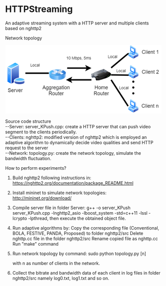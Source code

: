 # HTTPStreaming
An adaptive streaming system with a HTTP server and multiple clients based on nghttp2

Network topology


![alt text](https://github.com/haidang1201/HTTPStreaming/blob/main/Topology.png)

Source code structure <br />
	--Server: server_KPush.cpp: create a HTTP server that can push video segment to the clients periodically. <br />
	--Clients: nghttp2: modified version of nghttp2 which is employed an adaptive algorithm to dynamically decide video qualities and send HTTP request to the server <br />
	--Network: topology.py: create the network topology, simulate the bandwidth fluctuation.<br />


How to perform experiments?


1. Build nghttp2 following instructions in: https://nghttp2.org/documentation/package_README.html

2. Install mininet to simulate network topologies: http://mininet.org/download/

3. Compile server file in folder Server: g++ -o server_KPush server_KPush.cpp -lnghttp2_asio -lboost_system -std=c++11 -lssl -lcrypto -lpthread, then execute the obtained object file.


4. Run adaptive algorithms by:
	Copy the corresponding file (Conventional, BOLA, FESTIVE, PANDA, Proposed) to folder nghttp2/src
	Delete nghttp.cc file in the folder nghttp2/src
	Rename copied file as nghttp.cc
	Run "make" command
5. Run network topology by command:
	sudo python topology.py [n]

	with n as number of clients in the network.
6. Collect the bitrate and bandwidth data of each client in log files in folder nghttp2/src 
namely log0.txt, log1.txt and so on.